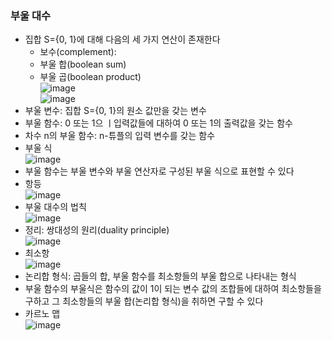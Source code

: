 ### 부울 대수
- 집합 S={0, 1}에 대해 다음의 세 가지 연산이 존재한다
  + 보수(complement): 
  + 부울 합(boolean sum)
  + 부울 곱(boolean product)   
  ![image](https://user-images.githubusercontent.com/28378553/124729824-bf4d7d80-df4b-11eb-96de-dec927ba0023.png)   
![image](https://user-images.githubusercontent.com/28378553/124731027-d2ad1880-df4c-11eb-8038-b9314c5d3b3a.png)
- 부울 변수: 집합 S={0, 1}의 원소 값만을 갖는 변수
- 부울 함수: 0 또는 1으 ㅣ입력값들에 대하여 0 또는 1의 출력값을 갖는 함수
- 차수 n의 부울 함수: n-튜플의 입력 변수를 갖는 함수
- 부울 식   
![image](https://user-images.githubusercontent.com/28378553/124731380-228bdf80-df4d-11eb-8c47-beeb1b83b506.png)
- 부울 함수는 부울 변수와 부울 연산자로 구성된 부울 식으로 표현할 수 있다
- 항등   
![image](https://user-images.githubusercontent.com/28378553/124731582-5109ba80-df4d-11eb-9742-3e25bca11c9c.png)
- 부울 대수의 법칙   
![image](https://user-images.githubusercontent.com/28378553/124733340-1012a580-df4f-11eb-8865-d56f82f68770.png)
- 정리: 쌍대성의 원리(duality principle)   
![image](https://user-images.githubusercontent.com/28378553/124733635-59fb8b80-df4f-11eb-9d8f-7d116e3e0f35.png)
- 최소항   
![image](https://user-images.githubusercontent.com/28378553/124734350-fcb40a00-df4f-11eb-92ce-7a009cb74ac8.png)
- 논리합 형식: 곱들의 합, 부울 함수를 최소항들의 부울 합으로 나타내는 형식
- 부울 함수의 부울식은 함수의 값이 1이 되는 변수 값의 조합들에 대하여 최소항들을 구하고 그 최소항들의 부울 합(논리합 형식)을 취하면 구할 수 있다
- 카르노 맵   
![image](https://user-images.githubusercontent.com/28378553/124735178-c4f99200-df50-11eb-8729-7e774c03e7a7.png)



  

